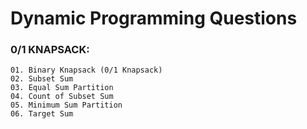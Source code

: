 # Dynamic Programming Questions

### 0/1 KNAPSACK:
    01. Binary Knapsack (0/1 Knapsack)
    02. Subset Sum
    03. Equal Sum Partition
    04. Count of Subset Sum
    05. Minimum Sum Partition
    06. Target Sum

